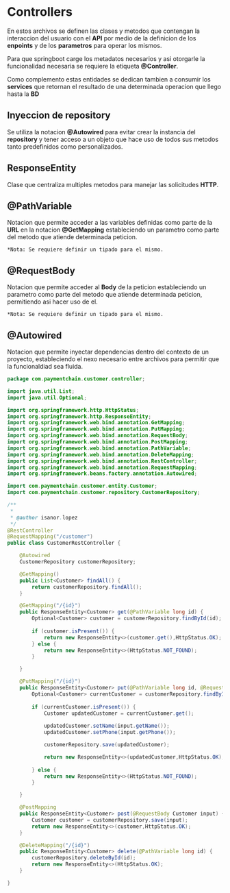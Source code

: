 # Controllers

En estos archivos se definen las clases y metodos que contengan la interaccion del usuario con el **API** por medio de la definicion de los **enpoints** y de los **parametros** para operar los mismos.  

Para que springboot carge los metadatos necesarios y asi otorgarle la funcionalidad necesaria se requiere la etiqueta **@Controller**.  

Como complemento estas entidades se dedican tambien a consumir los **services** que retornan el resultado de una determinada operacion que llego hasta la **BD**  

## Inyeccion de repository

Se utiliza la notacion **@Autowired** para evitar crear la instancia del **repository** y tener acceso a un objeto que hace uso de todos sus metodos tanto predefinidos como personalizados.  

## ResponseEntity

Clase que centraliza multiples metodos para manejar las solicitudes **HTTP**.  

## @PathVariable

Notacion que permite acceder a las variables definidas como parte de la **URL** en la notacion **@GetMapping** estableciendo un parametro como parte del metodo que atiende determinada peticion.  

`*Nota: Se requiere definir un tipado para el mismo.`  

## @RequestBody

Notacion que permite acceder al **Body** de la peticion estableciendo un parametro como parte del metodo que atiende determinada peticion, permitiendo asi hacer uso de el.

`*Nota: Se requiere definir un tipado para el mismo.`  

## @Autowired

Notacion que permite inyectar dependencias dentro del contexto de un proyecto, estableciendo el nexo necesario entre archivos para permitir que la funcionaldiad sea fluida.  

~~~java
package com.paymentchain.customer.controller;

import java.util.List;
import java.util.Optional;

import org.springframework.http.HttpStatus;
import org.springframework.http.ResponseEntity;
import org.springframework.web.bind.annotation.GetMapping;
import org.springframework.web.bind.annotation.PutMapping;
import org.springframework.web.bind.annotation.RequestBody;
import org.springframework.web.bind.annotation.PostMapping;
import org.springframework.web.bind.annotation.PathVariable;
import org.springframework.web.bind.annotation.DeleteMapping;
import org.springframework.web.bind.annotation.RestController;
import org.springframework.web.bind.annotation.RequestMapping;
import org.springframework.beans.factory.annotation.Autowired;

import com.paymentchain.customer.entity.Customer;
import com.paymentchain.customer.repository.CustomerRepository;

/**
 *
 * @author isanor.lopez
 */
@RestController
@RequestMapping("/customer")
public class CustomerRestController {

    @Autowired
    CustomerRepository customerRepository;

    @GetMapping()
    public List<Customer> findAll() {
        return customerRepository.findAll();
    }

    @GetMapping("/{id}")
    public ResponseEntity<Customer> get(@PathVariable long id) {
        Optional<Customer> customer = customerRepository.findById(id);
        
        if (customer.isPresent()) {
            return new ResponseEntity<>(customer.get(),HttpStatus.OK);
        } else {
            return new ResponseEntity<>(HttpStatus.NOT_FOUND);
        }

    }

    @PutMapping("/{id}")
    public ResponseEntity<Customer> put(@PathVariable long id, @RequestBody Customer input) {
        Optional<Customer> currentCustomer = customerRepository.findById(id);
        
        if (currentCustomer.isPresent()) {
            Customer updatedCustomer = currentCustomer.get();
            
            updatedCustomer.setName(input.getName());
            updatedCustomer.setPhone(input.getPhone());

            customerRepository.save(updatedCustomer);

            return new ResponseEntity<>(updatedCustomer,HttpStatus.OK);
        
        } else {
            return new ResponseEntity<>(HttpStatus.NOT_FOUND);
        }

    }

    @PostMapping
    public ResponseEntity<Customer> post(@RequestBody Customer input) {
        Customer customer = customerRepository.save(input);
        return new ResponseEntity<>(customer,HttpStatus.OK);
    }

    @DeleteMapping("/{id}")
    public ResponseEntity<Customer> delete(@PathVariable long id) {
        customerRepository.deleteById(id);
        return new ResponseEntity<>(HttpStatus.OK);
    }

}
~~~
